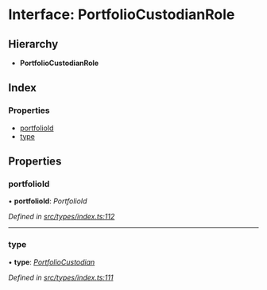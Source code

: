 # Interface: PortfolioCustodianRole

## Hierarchy

* **PortfolioCustodianRole**

## Index

### Properties

* [portfolioId](portfoliocustodianrole.md#portfolioid)
* [type](portfoliocustodianrole.md#type)

## Properties

###  portfolioId

• **portfolioId**: *PortfolioId*

*Defined in [src/types/index.ts:112](https://github.com/PolymathNetwork/polymesh-sdk/blob/2a4e4111/src/types/index.ts#L112)*

___

###  type

• **type**: *[PortfolioCustodian](../enums/roletype.md#portfoliocustodian)*

*Defined in [src/types/index.ts:111](https://github.com/PolymathNetwork/polymesh-sdk/blob/2a4e4111/src/types/index.ts#L111)*
